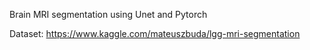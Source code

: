 Brain MRI segmentation using Unet and Pytorch

Dataset:
https://www.kaggle.com/mateuszbuda/lgg-mri-segmentation


